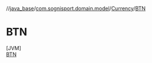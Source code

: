 //[java_base](../../../../index.md)/[com.sognisport.domain.model](../../index.md)/[Currency](../index.md)/[BTN](index.md)

# BTN

[JVM]\
[BTN](index.md)

